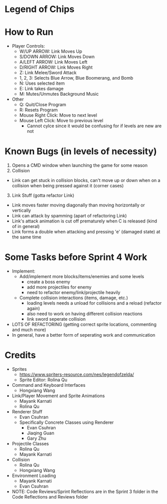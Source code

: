 # Legend of Chips

# How to Run
* Player Controls:
  - W/UP ARROW: Link Moves Up
  - S/DOWN ARROW: Link Moves Down
  - A/LEFT ARROW: Link Moves Left
  - D/RIGHT ARROW: Link Moves Right
  - Z: Link Melee/Sword Attack
  - 1, 2, 3: Selects Blue Arrow, Blue Boomerang, and Bomb 
  - N: Uses selected item
  - E: Link takes damage
  - M: Mutes/Unmutes Background Music
* Other
  - Q: Quit/Close Program
  - R: Resets Program
  - Mouse Right Click: Move to next level
  - Mouse Left Click: Move to previous level
      * Cannot cylce since it would be confusing for if levels are new are not

# Known Bugs (in levels of necessity)
1) Opens a CMD window when launching the game for some reason
2) Collision
  * Link can get stuck in collision blocks, can't move up or down when on a collision when being pressed against it (corner cases)
3) Link Stuff (gotta refactor Link)
  * Link moves faster moving diagonally than moving horizontally or vertically
  * Link can attack by spamming (apart of refactoring Link)
  * Link's attack animation is cut off prematurely when C is released (kind of in general)
  * Link forms a double when attacking and pressing 'e' (damaged state) at the same time

# Some Tasks before Sprint 4 Work
* Implement:
  - Add/implement more blocks/items/enemies and some levels
      * create a boss enemy
      * add more projectiles for enemy
      * need to refactor enemy/link/projectile heavily
  - Complete collision interactions (items, damage, etc.)
      * loading levels needs a unload for collisions and a reload (refactor again)
      * also need to work on having different collision reactions
      * link sword seperate collision
* LOTS OF REFACTORING (getting correct sprite locations, commenting and much more)
* In general, have a better form of seperating work and communication

# Credits
* Sprites
  - https://www.spriters-resource.com/nes/legendofzelda/
  - Sprite Editor: Rolina Qu
* Command and Keyboard Interfaces
  - Hongxiang Wang
* Link/Player Movement and Sprite Animations
  - Mayank Karnati
  - Rolina Qu
* Renderer Stuff
  - Evan Csuhran
  - Specifically Concrete Classes using Renderer
      * Evan Csuhran
      * Jiaqing Guan
      * Gary Zhu
* Projectile Classes
  - Rolina Qu
  - Mayank Karnati
* Collision
  - Rolina Qu
  - Hongxiang Wang
* Environment Loading
  - Mayank Karnati
  - Evan Csuhran
* NOTE: Code Reviews/Sprint Reflections are in the Sprint 3 folder in the Code Reflections and Reviews folder

